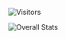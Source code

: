 ![Visitors](https://visitor-badge.laobi.icu/badge?page_id=Hattorius)

![Overall Stats](https://github-readme-stats.vercel.app/api?username=Hattorius&count_private=true&show_icons=true)
